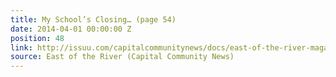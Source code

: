 ```yaml
---
title: My School’s Closing… (page 54)
date: 2014-04-01 00:00:00 Z
position: 48
link: http://issuu.com/capitalcommunitynews/docs/east-of-the-river-magazine-march-20
source: East of the River (Capital Community News)
---
```



